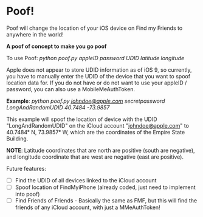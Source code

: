 # Poof!
Poof will change the location of your iOS device on Find my Friends to anywhere in the world!

**A poof of concept to make you go poof**

To use Poof: *python poof.py appleID password UDID latitude longitude*

Apple does not appear to store UDID information as of iOS 9, so currently, you have to manually enter the UDID of the device that you want to spoof location data for. If you do not have or do not want to use your appleID / password, you can also use a MobileMeAuthToken.

**Example**: *python poof.py johndoe@apple.com secretpassword LongAndRandomUDID 40.7484 -73.9857*

This example will spoof the location of device with the UDID "LongAndRandomUDID" on the iCloud account "johndoe@apple.com" to 40.7484° N, 73.9857° W, which are the coordinates of the Empire State Building.

**NOTE**: Latitude coordinates that are north are positive (south are negative), and longitude coordinate that are west are negative (east are positive).

Future features: 
- [ ] Find the UDID of all devices linked to the iCloud account 
- [ ] Spoof location of FindMyiPhone (already coded, just need to implement into poof)
- [ ] Find Friends of Friends - Basically the same as FMF, but this will find the friends of any iCloud account, with just a MMeAuthToken!
